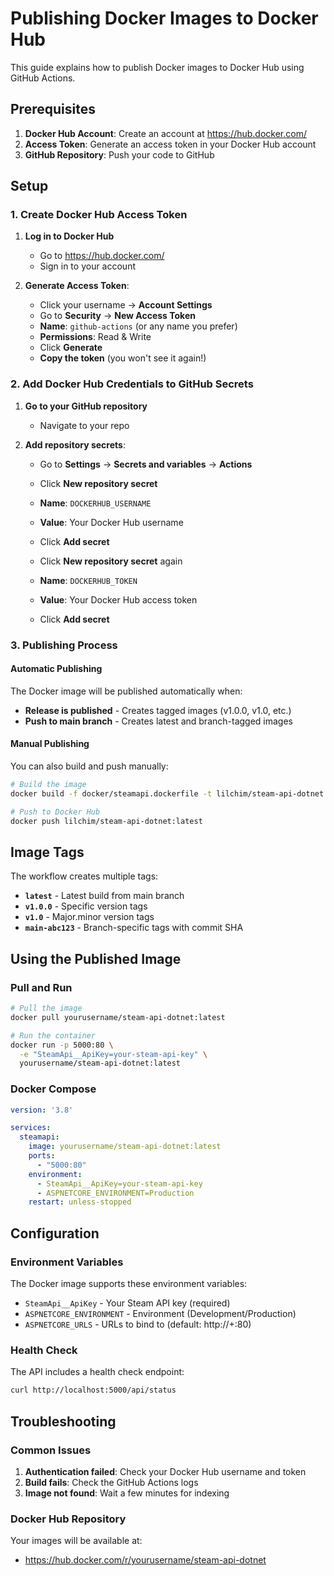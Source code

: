 # Publishing Docker Images to Docker Hub

This guide explains how to publish Docker images to Docker Hub using GitHub Actions.

## Prerequisites

1. **Docker Hub Account**: Create an account at https://hub.docker.com/
2. **Access Token**: Generate an access token in your Docker Hub account
3. **GitHub Repository**: Push your code to GitHub

## Setup

### 1. Create Docker Hub Access Token

1. **Log in to Docker Hub**
   - Go to https://hub.docker.com/
   - Sign in to your account

2. **Generate Access Token**:
   - Click your username → **Account Settings**
   - Go to **Security** → **New Access Token**
   - **Name**: `github-actions` (or any name you prefer)
   - **Permissions**: Read & Write
   - Click **Generate**
   - **Copy the token** (you won't see it again!)

### 2. Add Docker Hub Credentials to GitHub Secrets

1. **Go to your GitHub repository**
   - Navigate to your repo

2. **Add repository secrets**:
   - Go to **Settings** → **Secrets and variables** → **Actions**
   - Click **New repository secret**
   - **Name**: `DOCKERHUB_USERNAME`
   - **Value**: Your Docker Hub username
   - Click **Add secret**
   
   - Click **New repository secret** again
   - **Name**: `DOCKERHUB_TOKEN`
   - **Value**: Your Docker Hub access token
   - Click **Add secret**

### 3. Publishing Process

#### Automatic Publishing

The Docker image will be published automatically when:
- **Release is published** - Creates tagged images (v1.0.0, v1.0, etc.)
- **Push to main branch** - Creates latest and branch-tagged images

#### Manual Publishing

You can also build and push manually:

```bash
# Build the image
docker build -f docker/steamapi.dockerfile -t lilchim/steam-api-dotnet:latest .

# Push to Docker Hub
docker push lilchim/steam-api-dotnet:latest
```

## Image Tags

The workflow creates multiple tags:

- **`latest`** - Latest build from main branch
- **`v1.0.0`** - Specific version tags
- **`v1.0`** - Major.minor version tags
- **`main-abc123`** - Branch-specific tags with commit SHA

## Using the Published Image

### Pull and Run

```bash
# Pull the image
docker pull yourusername/steam-api-dotnet:latest

# Run the container
docker run -p 5000:80 \
  -e "SteamApi__ApiKey=your-steam-api-key" \
  yourusername/steam-api-dotnet:latest
```

### Docker Compose

```yaml
version: '3.8'

services:
  steamapi:
    image: yourusername/steam-api-dotnet:latest
    ports:
      - "5000:80"
    environment:
      - SteamApi__ApiKey=your-steam-api-key
      - ASPNETCORE_ENVIRONMENT=Production
    restart: unless-stopped
```

## Configuration

### Environment Variables

The Docker image supports these environment variables:

- `SteamApi__ApiKey` - Your Steam API key (required)
- `ASPNETCORE_ENVIRONMENT` - Environment (Development/Production)
- `ASPNETCORE_URLS` - URLs to bind to (default: http://+:80)

### Health Check

The API includes a health check endpoint:
```bash
curl http://localhost:5000/api/status
```

## Troubleshooting

### Common Issues

1. **Authentication failed**: Check your Docker Hub username and token
2. **Build fails**: Check the GitHub Actions logs
3. **Image not found**: Wait a few minutes for indexing

### Docker Hub Repository

Your images will be available at:
- https://hub.docker.com/r/yourusername/steam-api-dotnet
